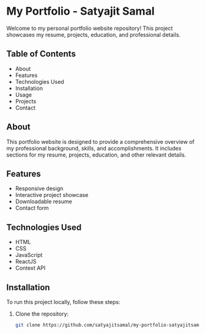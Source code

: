 # My Portfolio - Satyajit Samal

Welcome to my personal portfolio website repository! This project showcases my resume, projects, education, and professional details.

## Table of Contents

- About
- Features
- Technologies Used
- Installation
- Usage
- Projects
- Contact

## About

This portfolio website is designed to provide a comprehensive overview of my professional background, skills, and accomplishments. It includes sections for my resume, projects, education, and other relevant details.

## Features

- Responsive design
- Interactive project showcase
- Downloadable resume
- Contact form

## Technologies Used

- HTML
- CSS
- JavaScript
- ReactJS
- Context API

## Installation

To run this project locally, follow these steps:

1. Clone the repository:
   ```bash
   git clone https://github.com/satyajitsamal/my-portfolio-satyajitsamal.git
